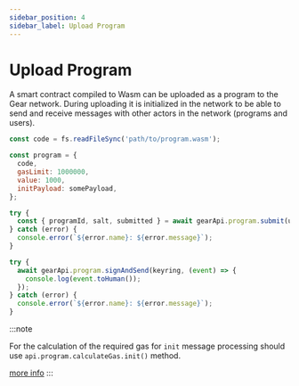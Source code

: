 ```yaml
---
sidebar_position: 4
sidebar_label: Upload Program
---
```


# Upload Program

A smart contract compiled to Wasm can be uploaded as a program to the Gear network. During uploading it is initialized in the network to be able to send and receive messages with other actors in the network (programs and users).

```javascript
const code = fs.readFileSync('path/to/program.wasm');

const program = {
  code,
  gasLimit: 1000000,
  value: 1000,
  initPayload: somePayload,
};

try {
  const { programId, salt, submitted } = await gearApi.program.submit(uploadProgram, meta);
} catch (error) {
  console.error(`${error.name}: ${error.message}`);
}

try {
  await gearApi.program.signAndSend(keyring, (event) => {
    console.log(event.toHuman());
  });
} catch (error) {
  console.error(`${error.name}: ${error.message}`);
}
```

:::note

For the calculation of the required gas for `init` message processing should use `api.program.calculateGas.init()` method.

[more info](/api/calculate-gas)
:::
